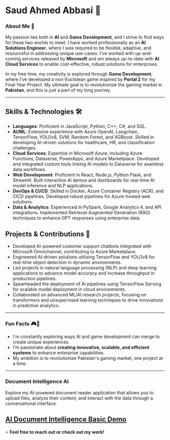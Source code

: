 
# Saud Ahmed Abbasi 👋

### About Me 🚀  
My passion lies both in **AI** and **Game Development**, and I strive to find ways for these two worlds to meet. I have worked professionally as an **AI Solutions Engineer**, where I was required to be flexible, adaptive, and resourceful in addressing unique use-cases. I've worked with up-and-coming services released by **Microsoft** and am always up-to-date with **AI Cloud Services** to enable cost-effective, robust solutions for enterprises.

In my free time, my creativity is explored through **Game Development**, where I've developed a non-Euclidean game inspired by **Portal 2** for my Final Year Project. My ultimate goal is to revolutionize the gaming market in **Pakistan**, and this is just a part of my long journey.

---
## Skills & Technologies 🛠️

- **Languages**: Proficient in JavaScript, Python, C++, C#, and SQL.
- **AI/ML**: Extensive experience with Azure OpenAI, Langchain, TensorFlow, YOLOv8, SVM, Random Forest, and XGBoost. Skilled in developing AI-driven solutions for healthcare, HR, and classification challenges.
- **Cloud Services**: Expertise in Microsoft Azure, including Azure Functions, Dataverse, PowerApps, and Azure Marketplace. Developed and integrated custom tools linking AI models to Dataverse for seamless data workflows.
- **Web Development**: Proficient in React, Node.js, Python Flask, and Streamlit. Built interactive AI demos and dashboards for real-time AI model inference and NLP applications.
- **DevOps & CI/CD**: Skilled in Docker, Azure Container Registry (ACR), and CICD pipelines. Developed robust pipelines for Azure-hosted web solutions.
- **Data & Analytics**: Experienced in PySpark, Google Analytics 4, and API integrations. Implemented Retrieval-Augmented Generation (RAG) techniques to enhance GPT responses using enterprise data.

## Projects & Contributions 🚀

- Developed AI-powered customer support chatbots integrated with Microsoft Omnichannel, contributing to Azure Marketplace.
- Engineered AI-driven solutions utilizing TensorFlow and YOLOv8 for real-time object detection in dynamic environments.
- Led projects in natural language processing (NLP) and deep learning applications to advance model accuracy and increase throughput in production pipelines.
- Spearheaded the deployment of AI pipelines using TensorFlow Serving for scalable model deployment in cloud environments.
- Collaborated on advanced ML/AI research projects, focusing on transformers and unsupervised learning techniques to drive innovations in predictive analytics.

---

### Fun Facts 🎮🎨  
- I'm constantly exploring ways AI and game development can merge to create unique experiences.
- I'm passionate about **creating innovative, scalable, and efficient systems** to enhance enterprise capabilities.
- My ambition is to revolutionize Pakistan's gaming market, one project at a time.

---
### Document Intelligence AI

Explore my AI-powered document reader application that allows you to upload files, analyze their content, and interact with the data through a conversational interface.

[AI Document Intelligence Basic Demo](https://ai-document-reader.streamlit.app/)
---

⭐ **Feel free to reach out or check out my work!**


